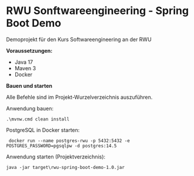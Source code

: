 # RWU Sonftwareengineering - Spring Boot Demo

Demoprojekt für den Kurs Softwareengineering an der RWU

**Voraussetzungen:**

* Java 17
* Maven 3
* Docker

**Bauen und starten**

Alle Befehle sind im Projekt-Wurzelverzeichnis auszuführen.

Anwendung bauen:

```.\mvnw.cmd clean install```

PostgreSQL in Docker starten:

``` docker run --name postgres-rwu -p 5432:5432 -e POSTGRES_PASSWORD=pgsqlpw -d postgres:14.5```

Anwendung starten (Projektverzeichnis):

```java -jar target\rwu-spring-boot-demo-1.0.jar```
